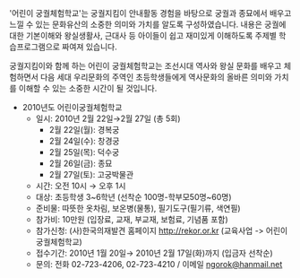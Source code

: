 '어린이 궁궐체험학교'는 궁궐지킴이 안내활동 경험을 바탕으로 궁궐과 종묘에서 배우고 느낄 수 있는 문화유산의 소중한 의미와 가치를 알도록 구성하였습니다. 내용은 궁궐에 대한 기본이해와 왕실생활사, 근대사 등 아이들이 쉽고 재미있게 이해하도록 주제별 학습프로그램으로 짜여져 있습니다.

궁궐지킴이와 함께 하는 어린이 궁궐체험학교는 조선시대 역사와 왕실 문화를 배우고 체험하면서 다음 세대 우리문화의 주역인 초등학생들에게 역사문화의 올바른 의미와 가치를 이해할 수 있는 소중한 시간이 될 것입니다.

- 2010년도 어린이궁궐체험학교
  - 일시: 2010년 2월 22일→2월 27일 (총 5회)
    - 2월 22일(월): 경복궁
    - 2월 24일(수): 창경궁
    - 2월 25일(목): 덕수궁
    - 2월 26일(금): 종묘
    - 2월 27일(토): 고궁박물관
  - 시간: 오전 10시 → 오후 1시
  - 대상: 초등학생 3~6학년 (선착순 100명-학부모50명~60명)
  - 준비물: 따뜻한 옷차림, 보온병(물통), 필기도구(필기류, 색연필)
  - 참가비: 10만원 (입장료, 교재, 부교재, 보험료, 기념품 포함)
  - 참가신청: (사)한국의재발견 홈페이지 http://rekor.or.kr (교육사업 -> 어린이 궁궐체험학교)
  - 접수기간: 2010년 1월 20일→ 2010년 2월 17일(화)까지 (입금자 선착순)
  - 문의: 전화 02-723-4206, 02-723-4210 / 이메일 ngorok@hanmail.net